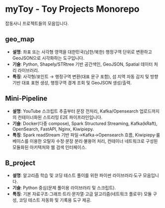 # myToy - Toy Projects Monorepo
잡동사니 프로젝트들의 모음입니다.

<!-- AUTO-UPDATE:START -->
## geo_map
- **설명**: 좌표 또는 사각형 영역을 대한민국(남한/북한) 행정구역 단위로 변환하고 GeoJSON으로 시각화하는 도구입니다.  
- **기술**: Python, Shapely/STRtree 기반 공간색인, GeoJSON, Spatial 데이터 처리 라이브러리.  
- **특징**: 사각형/포인트 → 행정구역 변환(대표 문구 포함), 섬 지역 자동 감지 및 방향 기반 대표 표현 생성, 행정구역 경계 조회 및 GeoJSON 생성/출력.

## Mini-Pipeline
- **설명**: YouTube 스크립트 추출부터 문장 전처리, Kafka/Opensearch 업로드까지의 컨테이너화된 스트리밍 E2E 파이프라인입니다.  
- **기술**: Docker(다중 compose), Spark Structured Streaming, Kafka(kRaft), OpenSearch, FastAPI, Nginx, Kiwipiepy.  
- **특징**: Spark readStream 기반 파일→Kafka→Opensearch 흐름, Kiwipiepy·룰베이스를 이용한 오탈자 수정·문장 분리·불용어 처리, 컨테이너 네트워크로 구성된 모듈화된 아키텍처와 웹 검색 인터페이스.

## B_project
- **설명**: 알고리즘 학습 및 코딩 테스트 풀이를 위한 파이썬 라이브러리·도구 모음입니다.  
- **기술**: Python 중심(문제 풀이용 라이브러리 및 스크립트).  
- **특징**: 기본 자료구조·그래프·트리·문자열·고급 알고리즘(네트워크 플로우) 모듈 구성, 코딩 테스트 자동화 및 기록용 도구 제공.
<!-- AUTO-UPDATE:END -->

<!-- LAST_PROCESSED_SHA: none -->

<!-- LAST_PROCESSED_SHA: e046db7339dc85f0afc7c943a45ca17f1332b83e -->
